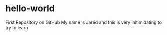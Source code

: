 # hello-world
First Repository on GitHub
My name is Jared and this is very initimidating to try to learn
